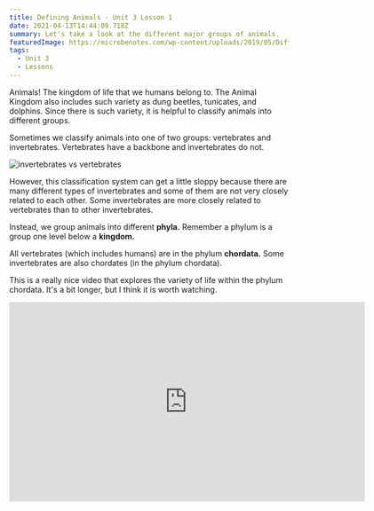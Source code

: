 ```yaml
---
title: Defining Animals - Unit 3 Lesson 1
date: 2021-04-13T14:44:09.718Z
summary: Let's take a look at the different major groups of animals.
featuredImage: https://microbenotes.com/wp-content/uploads/2019/05/Differences-between-Invertebrates-and-Vertebrates.jpg
tags:
  - Unit 3
  - Lessons
---
```

Animals! The kingdom of life that we humans belong to. The Animal Kingdom also includes such variety as dung beetles, tunicates, and dolphins. Since there is such variety, it is helpful to classify animals into different groups.

Sometimes we classify animals into one of two groups: vertebrates and invertebrates. Vertebrates have a backbone and invertebrates do not. 

![invertebrates vs vertebrates](https://microbenotes.com/wp-content/uploads/2019/05/Differences-between-Invertebrates-and-Vertebrates.jpg)

However, this classification system can get a little sloppy because there are many different types of invertebrates and some of them are not very closely related to each other. Some invertebrates are more closely related to vertebrates than to other invertebrates. 

Instead, we group animals into different **phyla.** Remember a phylum is a group one level below a **kingdom.** 

All vertebrates (which includes humans) are in the phylum **chordata.** Some invertebrates are also chordates (in the phylum chordata).

This is a really nice video that explores the variety of life within the phylum chordata. It's a bit longer, but I think it is worth watching.

<div class="youtube-container"><iframe class="responsive-iframe" title="vimeo-player" src="https://player.vimeo.com/video/42588192" width="640" height="360" frameborder="0" allowfullscreen></iframe></div>
